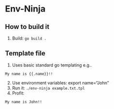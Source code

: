 # Env-Ninja

## How to build it
1. Build: `go build .`

## Template file
1. Uses basic standard go templating e.g..
``` example.txt.tpl
My name is {{.name}}!!
```
2. Use environment variables:
export name=“John”
3. Run it:
`./env-ninja example.txt.tpl`
4. Profit:
```
My name is John!!

```


